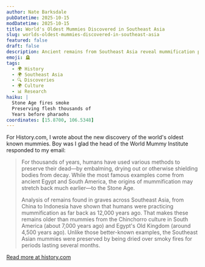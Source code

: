 ```yaml
---
author: Nate Barksdale
pubDatetime: 2025-10-15
modDatetime: 2025-10-15
title: World's Oldest Mummies Discovered in Southeast Asia
slug: worlds-oldest-mummies-discovered-in-southeast-asia
featured: false
draft: false
description: Ancient remains from Southeast Asia reveal mummification practices dating back 12,000 years, predating Egyptian and South American examples.
emoji: 🪦
tags:
  - 🌍 History
  - 🌍 Southeast Asia
  - 🔍 Discoveries
  - 🌍 Culture
  - 📊 Research
haiku: |
  Stone Age fires smoke
  Preserving flesh thousands of
  Years before pharaohs
coordinates: [15.8700, 106.5348]
---
```


For History.com, I wrote about the new discovery of the world's oldest known mummies. Boy was I glad the head of the World Mummy Institute responded to my email:

> For thousands of years, humans have used various methods to preserve their dead—by embalming, drying out or otherwise shielding bodies from decay. While the most famous examples come from ancient Egypt and South America, the origins of mummification may stretch back much earlier—to the Stone Age.
>
> Analysis of remains found in graves across Southeast Asia, from China to Indonesia have shown that humans were practicing mummification as far back as 12,000 years ago. That makes these remains older than mummies from the Chinchorro culture in South America (about 7,000 years ago) and Egypt's Old Kingdom (around 4,500 years ago). Unlike those better-known examples, the Southeast Asian mummies were preserved by being dried over smoky fires for periods lasting several months.

[Read more at history.com](https://www.history.com/articles/mummies-oldest-smoking)
